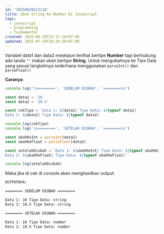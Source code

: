 ```yaml
---
id: '20250620221110'
title: Ubah String Ke Number Di JavaScript
tags:
  - javascript
  - programming
  - fundamental
created: 2025-06-20T22:11:10+07:00
updated: 2025-07-10T18:20:30+07:00
---
```


Variabel data1 dan data2 meskipun terlihat bertipe **Number** tapi berhubung ada tanda `""` makan akan bertipe **String**, Untuk mengubahnya ke Tipe Data yang sesuai langkahnya sederhana menggunakan `parseInt()` dan `parseFloat()`

**Caranya**:

```javascript
console.log('\n========', 'SEBELUM DIUBAH', '========\n')

const data1 = '10'
const data2 = '10.5'

const cekTipe = `Data 1: ${data1} Tipe Data: ${typeof data1}
Data 2: ${data2} Tipe Data: ${typeof data2}`

console.log(cekTipe)
console.log('\n========', 'SETELAH DIUBAH', '========\n')

const ubahKeInt = parseInt(data1)
const ubahKeFloat = parseFloat(data2)

const setelahDiubah = `Data 1: ${ubahKeInt} Tipe Data: ${typeof ubahKeInt}
Data 2: ${ubahKeFloat} Tipe Data: ${typeof ubahKeFloat}`

console.log(setelahDiubah)
```

Maka jika di cek di console akan menghasilkan output:

```bash
OUTPUTNYA:

======== SEBELUM DIUBAH ========

Data 1: 10 Tipe Data: string
Data 2: 10.5 Tipe Data: string

======== SETELAH DIUBAH ========

Data 1: 10 Tipe Data: number
Data 2: 10.5 Tipe Data: number
```
